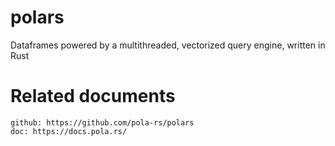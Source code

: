 # polars

Dataframes powered by a multithreaded, vectorized query engine, written in Rust

# Related documents

    github: https://github.com/pola-rs/polars
    doc: https://docs.pola.rs/
